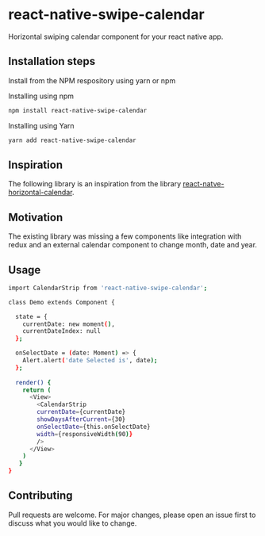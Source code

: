 # react-native-swipe-calendar
Horizontal swiping calendar component for your react native app.
## Installation steps
Install from the NPM respository using yarn or npm

Installing using npm
```bash
npm install react-native-swipe-calendar
```
Installing using Yarn
```bash
yarn add react-native-swipe-calendar
```

## Inspiration
The following library is an inspiration from the library [react-natve-horizontal-calendar](https://github.com/rationalappdev/react-native-horizontal-calendar-tutorial). 

## Motivation
The existing library was missing a few components like integration with redux and an external calendar component to change month, date and year.

## Usage
```bash
import CalendarStrip from 'react-native-swipe-calendar';

class Demo extends Component {

  state = {
    currentDate: new moment(),
    currentDateIndex: null
  };

  onSelectDate = (date: Moment) => {
    Alert.alert('date Selected is', date);
  };
  
  render() {
    return (
      <View>
        <CalendarStrip
        currentDate={currentDate}
        showDaysAfterCurrent={30}
        onSelectDate={this.onSelectDate}
        width={responsiveWidth(90)}
        />
      </View>
    )
   }
}
```


## Contributing
Pull requests are welcome. For major changes, please open an issue first to discuss what you would like to change.
